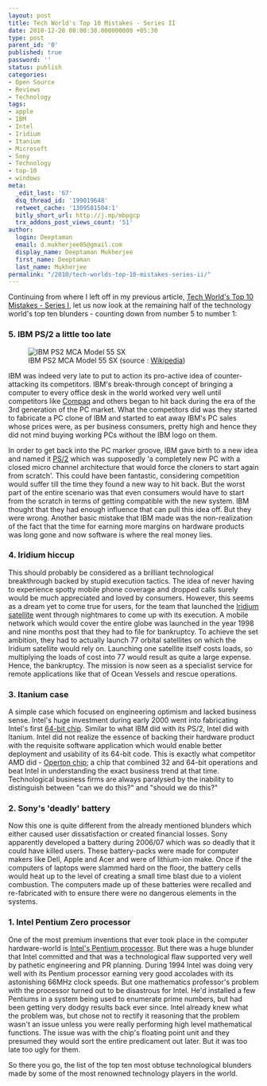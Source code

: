 ```yaml
---
layout: post
title: Tech World's Top 10 Mistakes - Series II
date: 2010-12-28 08:00:38.000000000 +05:30
type: post
parent_id: '0'
published: true
password: ''
status: publish
categories:
- Open Source
- Reviews
- Technology
tags:
- apple
- IBM
- Intel
- Iridium
- Itanium
- Microsoft
- Sony
- Technology
- top-10
- windows
meta:
  _edit_last: '67'
  dsq_thread_id: '199019648'
  retweet_cache: '1309581504:1'
  bitly_short_url: http://j.mp/mbpgcp
  trx_addons_post_views_count: '51'
author:
  login: Deeptaman
  email: d.mukherjee05@gmail.com
  display_name: Deeptaman Mukherjee
  first_name: Deeptaman
  last_name: Mukherjee
permalink: "/2010/tech-worlds-top-10-mistakes-series-ii/"
---
```

<p>Continuing from where I left off in my previous article, <a href="/2010/tech-worlds-top-10-mistakes-series-i/">Tech World's Top 10 Mistakes - Series I</a>, let us now look at the remaining half of the technology world's top ten blunders - counting down from number 5 to number 1:</p>
<h3>5. IBM PS/2 a little too late</h3>
<figure><img src="/static/2010/12/ibm-ps2-mca-model-55-sx.jpg" alt="IBM PS2 MCA Model 55 SX" /><br />
<figcaption>IBM PS2 MCA Model 55 SX (source : <a href="http://en.wikipedia.org/wiki/IBM_Personal_System/2">Wikipedia</a>)</figcaption>
</figure>
<p>IBM was indeed very late to put to action its pro-active idea of counter-attacking its competitors. IBM's break-through concept of bringing a computer to every office desk in the world worked very well until competitors like <a href="http://www.compaq.com/country/index.html">Compaq</a> and others began to hit back during the era of the 3rd generation of the PC market. What the competitors did was they started to fabricate a PC clone of IBM and started to eat away IBM's PC sales whose prices were, as per business consumers, pretty high and hence they did not mind buying working PCs without the IBM logo on them. </p>
<p>In order to get back into the PC marker groove, IBM gave birth to a new idea and named it <a href="http://en.wikipedia.org/wiki/IBM_Personal_System/2">PS/2</a> which was supposedly 'a completely new PC with a closed micro channel architecture that would force the cloners to start again from scratch'. This could have been fantastic, considering competition would suffer till the time they found a new way to hit back. But the worst part of the entire scenario was that even consumers would have to start from the scratch in terms of getting compatible with the new system. IBM thought that they had enough influence that can pull this idea off. But they were wrong. Another basic mistake that IBM made was the non-realization of the fact that the time for earning more margins on hardware products was long gone and now software is where the real money lies. </p>
<h3>4. Iridium hiccup</h3>
<p>This should probably be considered as a brilliant technological breakthrough backed by stupid execution tactics. The idea of never having to experience spotty mobile phone coverage and dropped calls surely would be much appreciated and loved by consumers. However, this seems as a dream yet to come true for users, for the team that launched the <a href="http://www.iridium.com/">Iridium satellite</a> went through nightmares to come up with its execution. A mobile network which would cover the entire globe was launched in the year 1998 and nine months post that they had to file for bankruptcy. To achieve the set ambition, they had to actually launch 77 orbital satellites on which the Iridium satellite would rely on. Launching one satellite itself costs loads, so multiplying the loads of cost into 77 would result as quite a large expense. Hence, the bankruptcy. The mission is now seen as a specialist service for remote applications like that of Ocean Vessels and rescue operations.</p>
<h3>3. Itanium case</h3>
<p>A simple case which focused on engineering optimism and lacked business sense. Intel's huge investment during early 2000 went into fabricating Intel's first <a href="http://en.wikipedia.org/wiki/Itanium">64-bit chip</a>. Similar to what IBM did with its PS/2, Intel did with Itanium. Intel did not realize the essence of backing their hardware product with the requisite software application which would enable better deployment and usability of its 64-bit code. This is exactly what competitor AMD did - <a href="http://en.wikipedia.org/wiki/Opteron">Operton chip</a>; a chip that combined 32 and 64-bit operations and beat Intel in understanding the exact business trend at that time. Technological business firms are always paralysed by the inability to distinguish between "can we do this?" and "should we do this?"</p>
<h3>2. Sony's 'deadly' battery</h3>
<p>Now this one is quite different from the already mentioned blunders which either caused user dissatisfaction or created financial losses. Sony apparently developed a battery during 2006/07 which was so deadly that it could have killed users. These battery-packs were made for computer makers like Dell, Apple and Acer and were of lithium-ion make. Once if the computers of laptops were slammed hard on the floor, the battery cells would heat up to the level of creating a small time blast due to a violent combustion. The computers made up of these batteries were recalled and re-fabricated with to ensure there were no dangerous elements in the systems.</p>
<h3>1. Intel Pentium Zero processor</h3>
<p>One of the most premium inventions that ever took place in the computer hardware-world is <a href="http://en.wikipedia.org/wiki/Pentium">Intel's Pentium processor</a>. But there was a huge blunder that Intel committed and that was a technological flaw supported very well by pathetic engineering and PR planning. During 1994 Intel was doing very well with its Pentium processor earning very good accolades with its astonishing 66MHz clock speeds. But one mathematics professor's problem with the processor turned out to be disastrous for Intel. He'd installed a few Pentiums in a system being used to enumerate prime numbers, but had been getting very dodgy results back ever since. Intel already knew what the problem was, but chose not to rectify it reasoning that the problem wasn't an issue unless you were really performing high level mathematical functions. The issue was with the chip's floating point unit and they presumed they would sort the entire predicament out later. But it was too late too ugly for them.</p>
<p>So there you go, the list of the top ten most obtuse technological blunders made by some of the most renowned technology players in the world.</p>
